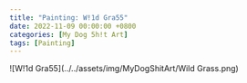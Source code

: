 ```yaml
---
title: "Painting: W!1d Gra55"
date: 2022-11-09 00:00:00 +0800
categories: [My Dog 5h!t Art]
tags: [Painting]
---
```


![W!1d Gra55](../../assets/img/MyDogShitArt/Wild Grass.png)
